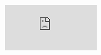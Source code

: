 ## ![Scala比较器：Ordered与Ordering](https://github.com/yueyuanyang/knowledge/blob/master/scala/base/part1.md)
